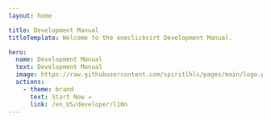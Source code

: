 ```yaml
---
layout: home

title: Development Manual
titleTemplate: Welcome to the oneclickvirt Development Manual.

hero:
  name: Development Manual
  text: Development Manual
  image: https://raw.githubusercontent.com/spiritlhls/pages/main/logo.png
  actions:
    - theme: brand
      text: Start Now →
      link: /en_US/developer/l10n
---
```


